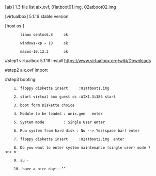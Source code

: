 [aix]        1.3
             file list  aix.ovf, 01atboot01.img, 02atboot02.img

[virtualbox] 5.1.16 stable version
             

[host os ] 

           linux centos6.8     ok

           windows-xp ~ 10     ok
           
           macos-10.12.3       ok


#step1  virtualbox 5.1.16  install  https://www.virtualbox.org/wiki/Downloads

#step2  aix.ovf import


#step3  booting
        
        
        1. floppy diskette insert     :01atboot1.img
        
        2. start virtual box guest os :AIX1.3i386 start
        
        3. boot form Diskette choice
        
        4. Module to be loaded : unix.gen   enter
        
        5. System mode         : Single User enter
        
        6. Run system from hard disk : No --> Yes(space bar) enter
       
        7. floppy diskette insert     :02atboot2.img  enter 
        
        8. Do you want to enter system maintenance (single user) mode ? <n> n
        
        9. su -
        
        10. have a nice day~~~^^
        
        
        
        
        
        
        
        


